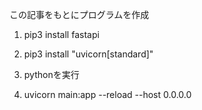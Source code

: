 この記事をもとにプログラムを作成

1. pip3 install fastapi

2. pip3 install "uvicorn[standard]"

3. pythonを実行

4. uvicorn main:app --reload --host 0.0.0.0
